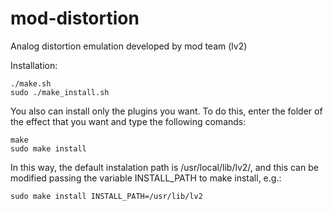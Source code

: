 mod-distortion
==============

Analog distortion emulation developed by mod team (lv2)

Installation:

	./make.sh
	sudo ./make_install.sh
	
You also can install only the plugins you want.
To do this, enter the folder of the effect that you want and type the following comands:

	make
	sudo make install

In this way, the default instalation path is /usr/local/lib/lv2/, and this can be modified passing the variable INSTALL_PATH to make install, e.g.:

	sudo make install INSTALL_PATH=/usr/lib/lv2
